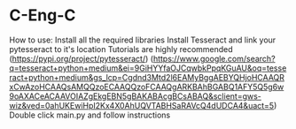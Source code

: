 # C-Eng-C
How to use:
Install all the required libraries 
Install Tesseract and link your pytesseract to it's location 
Tutorials are highly recommended (https://pypi.org/project/pytesseract/) (https://www.google.com/search?q=tesseract+python+medium&ei=9GiHYYfaOJCqwbkPpqKGuAU&oq=tesseract+python+medium&gs_lcp=Cgdnd3Mtd2l6EAMyBggAEBYQHjoHCAAQRxCwAzoHCAAQsAMQQzoECAAQQzoFCAAQgARKBAhBGABQ1AFY5Q5g6w9oAXACeACAAVOIAZgEkgEBN5gBAKABAcgBCsABAQ&sclient=gws-wiz&ved=0ahUKEwiHpI2Kx4X0AhUQVTABHSaRAVcQ4dUDCA4&uact=5)
Double click main.py and follow instructions

